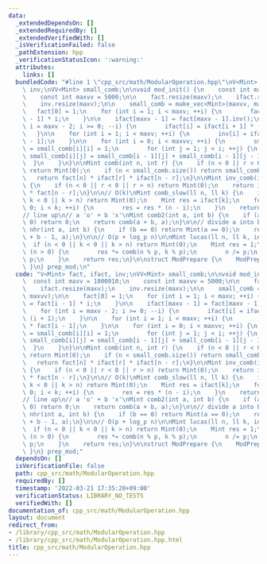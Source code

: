 ```yaml
---
data:
  _extendedDependsOn: []
  _extendedRequiredBy: []
  _extendedVerifiedWith: []
  _isVerificationFailed: false
  _pathExtension: hpp
  _verificationStatusIcon: ':warning:'
  attributes:
    links: []
  bundledCode: "#line 1 \"cpp_src/math/ModularOperation.hpp\"\nV<Mint> fact, ifact,\
    \ inv;\nVV<Mint> small_comb;\n\nvoid mod_init() {\n    const int maxv = 1000010;\n\
    \    const int maxvv = 5000;\n\n    fact.resize(maxv);\n    ifact.resize(maxv);\n\
    \    inv.resize(maxv);\n\n    small_comb = make_vec<Mint>(maxvv, maxvv);\n\n \
    \   fact[0] = 1;\n    for (int i = 1; i < maxv; ++i) {\n        fact[i] = fact[i\
    \ - 1] * i;\n    }\n\n    ifact[maxv - 1] = fact[maxv - 1].inv();\n\n    for (int\
    \ i = maxv - 2; i >= 0; --i) {\n        ifact[i] = ifact[i + 1] * (i + 1);\n \
    \   }\n\n    for (int i = 1; i < maxv; ++i) {\n        inv[i] = ifact[i] * fact[i\
    \ - 1];\n    }\n\n    for (int i = 0; i < maxvv; ++i) {\n        small_comb[i][0]\
    \ = small_comb[i][i] = 1;\n        for (int j = 1; j < i; ++j) {\n           \
    \ small_comb[i][j] = small_comb[i - 1][j] + small_comb[i - 1][j - 1];\n      \
    \  }\n    }\n}\n\nMint comb(int n, int r) {\n    if (n < 0 || r < 0 || r > n)\
    \ return Mint(0);\n    if (n < small_comb.size()) return small_comb[n][r];\n \
    \   return fact[n] * ifact[r] * ifact[n - r];\n}\n\nMint inv_comb(int n, int r)\
    \ {\n    if (n < 0 || r < 0 || r > n) return Mint(0);\n    return ifact[n] * fact[r]\
    \ * fact[n - r];\n}\n\n// O(k)\nMint comb_slow(ll n, ll k) {\n    if (n < 0 ||\
    \ k < 0 || k > n) return Mint(0);\n    Mint res = ifact[k];\n    for (int i =\
    \ 0; i < k; ++i) {\n        res = res * (n - i);\n    }\n    return res;\n}\n\n\
    // line up\n// a 'o' + b 'x'\nMint comb2(int a, int b) {\n    if (a < 0 || b <\
    \ 0) return 0;\n    return comb(a + b, a);\n}\n\n// divide a into b groups\nMint\
    \ nhr(int a, int b) {\n    if (b == 0) return Mint(a == 0);\n    return comb(a\
    \ + b - 1, a);\n}\n\n// O(p + log_p n)\n\nMint lucas(ll n, ll k, int p) {\n  \
    \  if (n < 0 || k < 0 || k > n) return Mint(0);\n    Mint res = 1;\n    while\
    \ (n > 0) {\n        res *= comb(n % p, k % p);\n        n /= p;\n        k /=\
    \ p;\n    }\n    return res;\n}\n\nstruct ModPrepare {\n    ModPrepare() { mod_init();\
    \ }\n} prep_mod;\n"
  code: "V<Mint> fact, ifact, inv;\nVV<Mint> small_comb;\n\nvoid mod_init() {\n  \
    \  const int maxv = 1000010;\n    const int maxvv = 5000;\n\n    fact.resize(maxv);\n\
    \    ifact.resize(maxv);\n    inv.resize(maxv);\n\n    small_comb = make_vec<Mint>(maxvv,\
    \ maxvv);\n\n    fact[0] = 1;\n    for (int i = 1; i < maxv; ++i) {\n        fact[i]\
    \ = fact[i - 1] * i;\n    }\n\n    ifact[maxv - 1] = fact[maxv - 1].inv();\n\n\
    \    for (int i = maxv - 2; i >= 0; --i) {\n        ifact[i] = ifact[i + 1] *\
    \ (i + 1);\n    }\n\n    for (int i = 1; i < maxv; ++i) {\n        inv[i] = ifact[i]\
    \ * fact[i - 1];\n    }\n\n    for (int i = 0; i < maxvv; ++i) {\n        small_comb[i][0]\
    \ = small_comb[i][i] = 1;\n        for (int j = 1; j < i; ++j) {\n           \
    \ small_comb[i][j] = small_comb[i - 1][j] + small_comb[i - 1][j - 1];\n      \
    \  }\n    }\n}\n\nMint comb(int n, int r) {\n    if (n < 0 || r < 0 || r > n)\
    \ return Mint(0);\n    if (n < small_comb.size()) return small_comb[n][r];\n \
    \   return fact[n] * ifact[r] * ifact[n - r];\n}\n\nMint inv_comb(int n, int r)\
    \ {\n    if (n < 0 || r < 0 || r > n) return Mint(0);\n    return ifact[n] * fact[r]\
    \ * fact[n - r];\n}\n\n// O(k)\nMint comb_slow(ll n, ll k) {\n    if (n < 0 ||\
    \ k < 0 || k > n) return Mint(0);\n    Mint res = ifact[k];\n    for (int i =\
    \ 0; i < k; ++i) {\n        res = res * (n - i);\n    }\n    return res;\n}\n\n\
    // line up\n// a 'o' + b 'x'\nMint comb2(int a, int b) {\n    if (a < 0 || b <\
    \ 0) return 0;\n    return comb(a + b, a);\n}\n\n// divide a into b groups\nMint\
    \ nhr(int a, int b) {\n    if (b == 0) return Mint(a == 0);\n    return comb(a\
    \ + b - 1, a);\n}\n\n// O(p + log_p n)\n\nMint lucas(ll n, ll k, int p) {\n  \
    \  if (n < 0 || k < 0 || k > n) return Mint(0);\n    Mint res = 1;\n    while\
    \ (n > 0) {\n        res *= comb(n % p, k % p);\n        n /= p;\n        k /=\
    \ p;\n    }\n    return res;\n}\n\nstruct ModPrepare {\n    ModPrepare() { mod_init();\
    \ }\n} prep_mod;"
  dependsOn: []
  isVerificationFile: false
  path: cpp_src/math/ModularOperation.hpp
  requiredBy: []
  timestamp: '2022-03-21 17:35:20+09:00'
  verificationStatus: LIBRARY_NO_TESTS
  verifiedWith: []
documentation_of: cpp_src/math/ModularOperation.hpp
layout: document
redirect_from:
- /library/cpp_src/math/ModularOperation.hpp
- /library/cpp_src/math/ModularOperation.hpp.html
title: cpp_src/math/ModularOperation.hpp
---
```

